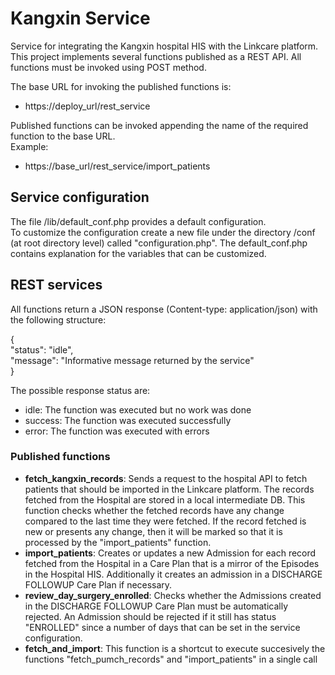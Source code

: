 # Kangxin Service
Service for integrating the Kangxin hospital HIS with the Linkcare platform.<br>
This project implements several functions published as a REST API. All functions must be invoked using POST method.<br>

The base URL for invoking the published functions is:<br>
- https://deploy_url/rest_service<br>

Published functions can be invoked appending the name of the required function to the base URL.<br>
Example:<br>
- https://base_url/rest_service/import_patients
  
## Service configuration
The file /lib/default_conf.php provides a default configuration.<br>
To customize the configuration create a new file under the directory /conf (at root directory level) called "configuration.php". The default_conf.php contains explanation for the variables that can be customized.<br>
  

## REST services
All functions return a JSON response (Content-type: application/json) with the following structure:<br>

 {<br>
   "status": "idle",<br>
   "message": "Informative message returned by the service"<br>
 }<br>
 
The possible response status are:
- idle: The function was executed but no work was done
- success: The function was executed successfully
- error: The function was executed with errors

### Published functions
- <b>fetch_kangxin_records</b>: Sends a request to the hospital API to fetch patients that should be imported in the Linkcare platform. The records fetched from the Hospital are stored in a local intermediate DB. This function checks whether the fetched records have any change compared to the last time they were fetched. If the record fetched is new or presents any change, then it will be marked so that it is processed by the "import_patients" function.
- <b>import_patients</b>: Creates or updates a new Admission for each record fetched from the Hospital in a Care Plan that is a mirror of the Episodes in the Hospital HIS. Additionally it creates an admission in a DISCHARGE FOLLOWUP Care Plan if necessary.
- <b>review_day_surgery_enrolled</b>: Checks whether the Admissions created in the DISCHARGE FOLLOWUP Care Plan must be automatically rejected. An Admission should be rejected if it still has status "ENROLLED" since a number of days that can be set in the service configuration.
- <b>fetch_and_import</b>: This function is a shortcut to execute succesively the functions "fetch_pumch_records" and "import_patients" in a single call
